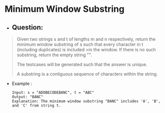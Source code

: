 # Minimum Window Substring
- ## Question:
>Given two strings s and t of lengths m and n respectively, return the minimum window substring of s such that every character in t (including duplicates) is included >in the window. If there is no such substring, return the empty string "".
>
>The testcases will be generated such that the answer is unique.
>
>A substring is a contiguous sequence of characters within the string.

- Example :

      Input: s = "ADOBECODEBANC", t = "ABC"
      Output: "BANC"
      Explanation: The minimum window substring "BANC" includes 'A', 'B', and 'C' from string t.
